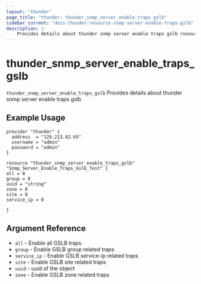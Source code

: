 ```yaml
---
layout: "thunder"
page_title: "thunder: thunder_snmp_server_enable_traps_gslb"
sidebar_current: "docs-thunder-resource-snmp-server-enable-traps-gslb"
description: |-
	Provides details about thunder snmp server enable traps gslb resource for A10
---
```


# thunder\_snmp\_server\_enable\_traps\_gslb

`thunder_snmp_server_enable_traps_gslb` Provides details about thunder snmp server enable traps gslb
## Example Usage


```hcl
provider "thunder" {
  address  = "129.213.82.65"
  username = "admin"
  password = "admin"
}

resource "thunder_snmp_server_enable_traps_gslb" "Snmp_Server_Enable_Traps_Gslb_Test" {
all = 0
group = 0
uuid = "string"
zone = 0
site = 0
service_ip = 0
 
}

```

## Argument Reference

* `all` - Enable all GSLB traps
* `group` - Enable GSLB group related traps
* `service_ip` - Enable GSLB service-ip related traps
* `site` - Enable GSLB site related traps
* `uuid` - uuid of the object
* `zone` - Enable GSLB zone related traps

